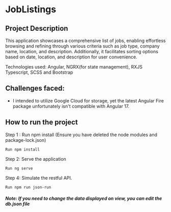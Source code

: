 # JobListings

## Project Description
This application showcases a comprehensive list of jobs, enabling effortless browsing and refining through various criteria such as job type, company name, location, and description. Additionally, it facilitates sorting options based on date, location, and description for user convenience.

Technologies used: Angular, NGRX(for state management), RXJS Typescript, SCSS and Bootstrap

## Challenges faced:
- I intended to utilize Google Cloud for storage, yet the latest Angular Fire package unfortunately isn't compatible with Angular 17.

## How to run the project
Step 1 : Run npm install (Ensure you have deleted the node modules and package-lock.json)

```
Run npm install
```

Step 2: Serve the application 

```
Run ng serve
```

Step 4: Simulate the restful API. 

```
Run npm run json-run

```

##### Note: If you need to change the data displayed on view, you can edit the db.json file
